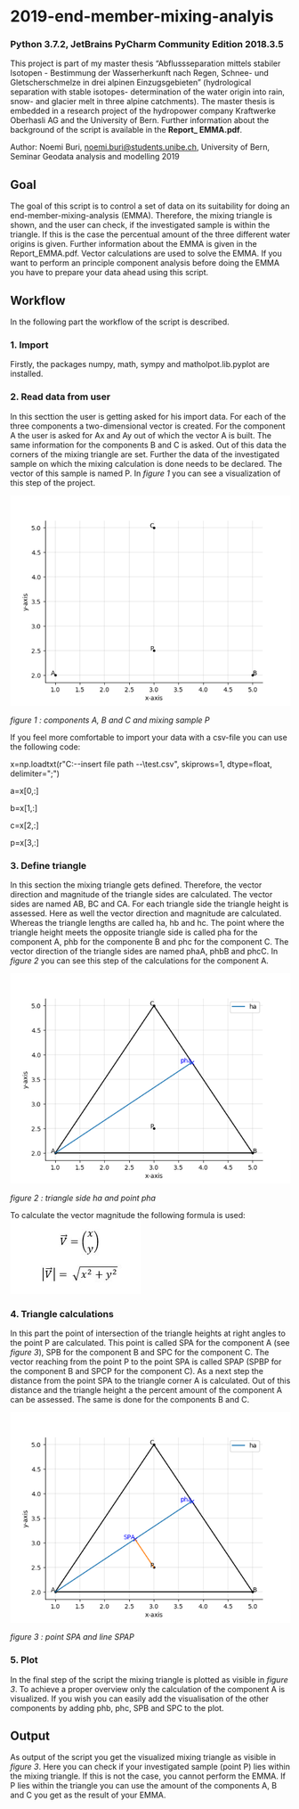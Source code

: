# 2019-end-member-mixing-analyis
### Python 3.7.2, JetBrains PyCharm Community Edition 2018.3.5
This project is part of my master thesis “Abflussseparation mittels stabiler Isotopen - Bestimmung der Wasserherkunft nach Regen, Schnee- und Gletscherschmelze in drei alpinen Einzugsgebieten” (hydrological separation with stable isotopes- determination of the water origin into rain, snow- and glacier melt in three alpine catchments). The master thesis is embedded in a research project of the hydropower company Kraftwerke Oberhasli AG and the University of Bern.
Further information about the background of the script is available in the **Report_ EMMA.pdf**.

Author: Noemi Buri, noemi.buri@students.unibe.ch, University of Bern, Seminar Geodata analysis and modelling 2019

## Goal
The goal of this script is to control a set of data on its suitability for doing an end-member-mixing-analysis (EMMA). Therefore, the mixing triangle is shown, and the user can check, if the investigated sample is within the triangle. If this is the case the percentual amount of the three different water origins is given. Further information about the EMMA is given in the Report_EMMA.pdf. Vector calculations are used to solve the EMMA. If you want to perform an principle component analysis before doing the EMMA you have to prepare your data ahead using this script.

## Workflow
In the following part the workflow of the script is described.
### 1. Import
Firstly, the packages numpy, math, sympy and matholpot.lib.pyplot are installed.
### 2. Read data from user
In this secttion the user is getting asked for his import data. For each of the three components a two-dimensional vector is created. For the component A the user is asked for Ax and Ay out of which the vector A is built. The same information for the components B and C is asked. Out of this data the corners of the mixing triangle are set. Further the data of the investigated sample on which the mixing calculation is done needs to be declared. The vector of this sample is named P. In *figure 1* you can see a visualization of this step of the project.

![Screenshot](components.png)

*figure 1 : components A, B and C and mixing sample P*

If you feel more comfortable to import your data with a csv-file you can use the following code:

x=np.loadtxt(r"C:\--insert file path --\test.csv", skiprows=1, dtype=float, delimiter=";")

a=x[0,:]

b=x[1,:]

c=x[2,:]

p=x[3,:]

### 3. Define triangle
In this section the mixing triangle gets defined. Therefore, the vector direction and magnitude of the triangle sides are calculated. The vector sides are named AB, BC and CA. For each triangle side the triangle height is assessed. Here as well the vector direction and magnitude are calculated. Whereas the triangle lengths are called ha, hb and hc. The point where the triangle height meets the opposite triangle side is called pha for the component A, phb for the componente B and phc for the component C. The vector direction of the triangle sides are named phaA, phbB and phcC. In *figure 2* you can see this step of the calculations for the component A.

![Screenshot](define_t.png)

*figure 2 : triangle side ha and point pha*

To calculate the vector magnitude the following formula is used:
![Screenshot](vector_amount.JPG)

### 4. Triangle calculations
In this part the point of intersection of the triangle heights at right angles to the point P are calculated. This point is called SPA for the component A (see *figure 3*), SPB for the component B and SPC for the component C. The vector reaching from the point P to the point SPA is called SPAP (SPBP for the component B and SPCP for the component C).
As a next step the distance from the point SPA to the triangle corner A is calculated. Out of this distance and the triangle height a the percent amount of the component A can be assessed. The same is done for the components B and C.

![Screenshot](calculations.png)

*figure 3 : point SPA and line SPAP*
### 5. Plot
In the final step of the script the mixing triangle is plotted as visible in *figure 3*. To achieve a proper overview only the calculation of the component A is visualized. If you wish you can easily add the visualisation of the other components by adding phb, phc, SPB and SPC to the plot.
## Output
As output of the script you get the visualized mixing triangle as visible in *figure 3*. Here you can check if your investigated sample (point P) lies within the mixing triangle. If this is not the case, you cannot perform the EMMA. If P lies within the triangle you can use the amount of the components A, B and C you get as the result of your EMMA.
